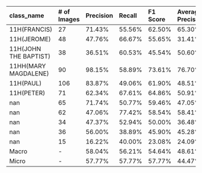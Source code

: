 | class_name            | # of Images   | Precision   | Recall   | F1 Score   | Average Precision   |
|:----------------------|:--------------|:------------|:---------|:-----------|:--------------------|
| 11H(FRANCIS)          | 27            | 71.43%      | 55.56%   | 62.50%     | 65.30%              |
| 11H(JEROME)           | 48            | 47.76%      | 66.67%   | 55.65%     | 31.41%              |
| 11H(JOHN THE BAPTIST) | 38            | 36.51%      | 60.53%   | 45.54%     | 50.60%              |
| 11HH(MARY MAGDALENE)  | 90            | 98.15%      | 58.89%   | 73.61%     | 76.70%              |
| 11H(PAUL)             | 106           | 83.87%      | 49.06%   | 61.90%     | 48.51%              |
| 11H(PETER)            | 71            | 62.34%      | 67.61%   | 64.86%     | 50.91%              |
| nan                   | 65            | 71.74%      | 50.77%   | 59.46%     | 47.05%              |
| nan                   | 62            | 47.06%      | 77.42%   | 58.54%     | 58.41%              |
| nan                   | 34            | 47.37%      | 52.94%   | 50.00%     | 36.48%              |
| nan                   | 36            | 56.00%      | 38.89%   | 45.90%     | 45.28%              |
| nan                   | 15            | 16.22%      | 40.00%   | 23.08%     | 24.09%              |
| Macro                 | -             | 58.04%      | 56.21%   | 54.64%     | 48.61%              |
| Micro                 | -             | 57.77%      | 57.77%   | 57.77%     | 44.47%              |